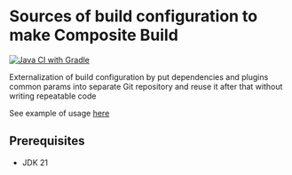 
# Sources of build configuration to make Composite Build

[![Java CI with Gradle](https://github.com/andrei-punko/build-src-utils/actions/workflows/gradle.yml/badge.svg)](https://github.com/andrei-punko/build-src-utils/actions/workflows/gradle.yml)

Externalization of build configuration by put dependencies and plugins common params into separate Git repository and reuse it after that without writing repeatable code

See example of usage [here](https://github.com/andrei-punko/composite-build-usage-example)

## Prerequisites
- JDK 21
